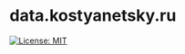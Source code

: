 # data.kostyanetsky.ru

[![License: MIT](https://img.shields.io/badge/License-MIT-yellow.svg)](https://opensource.org/licenses/MIT)